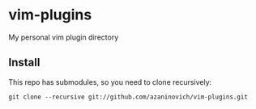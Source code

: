 # vim-plugins

My personal vim plugin directory

## Install

This repo has submodules, so you need to clone recursively:

    git clone --recursive git://github.com/azaninovich/vim-plugins.git

